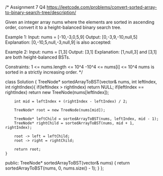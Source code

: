 /*
Assignment 7 Q4
https://leetcode.com/problems/convert-sorted-array-to-binary-search-tree/description/

Given an integer array nums where the elements are sorted in ascending order, convert it to a height-balanced binary search tree.

Example 1:
Input: nums = [-10,-3,0,5,9]
Output: [0,-3,9,-10,null,5]
Explanation: [0,-10,5,null,-3,null,9] is also accepted:

Example 2:
Input: nums = [1,3]
Output: [3,1]
Explanation: [1,null,3] and [3,1] are both height-balanced BSTs.
 
Constraints:
1 <= nums.length <= 10^4
-10^4 <= nums[i] <= 10^4
nums is sorted in a strictly increasing order.
*/

class Solution {
    TreeNode* sortedArrayToBST(vector<int>& nums, int leftIndex, int rightIndex){
        if(leftIndex > rightIndex) return NULL;
        if(leftIndex == rightIndex) return new TreeNode(nums[leftIndex]);

        int mid = leftIndex + (rightIndex - leftIndex) / 2;

        TreeNode* root = new TreeNode(nums[mid]);

        TreeNode* leftChild = sortedArrayToBST(nums, leftIndex, mid - 1);
        TreeNode* rightChild = sortedArrayToBST(nums, mid + 1, rightIndex);

        root -> left = leftChild;
        root -> right = rightChild;

        return root;
    }
public:
    TreeNode* sortedArrayToBST(vector<int>& nums) {
        return sortedArrayToBST(nums, 0,  nums.size() - 1);
    }
};